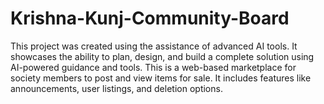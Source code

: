 # Krishna-Kunj-Community-Board
This project was created using the assistance of advanced AI tools. It showcases the ability to plan, design, and build a complete solution using AI-powered guidance and tools. This is a web-based marketplace for society members to post and view items for sale. It includes features like announcements, user listings, and deletion options.

